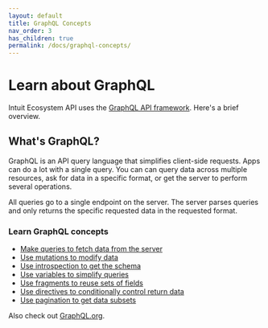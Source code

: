 ```yaml
---
layout: default
title: GraphQL Concepts
nav_order: 3
has_children: true
permalink: /docs/graphql-concepts/
---
```


# Learn about GraphQL

Intuit Ecosystem API uses the [GraphQL API framework](https://graphql.org). Here's a brief overview. 

## What's GraphQL?

GraphQL is an API query language that simplifies client-side requests. Apps can do a lot with a single query. You can can query data across multiple resources, ask for data in a specific format, or get the server to perform several operations. 

All queries go to a single endpoint on the server. The server parses queries and only returns the specific requested data in the requested format.

### Learn GraphQL concepts 

- [Make queries to fetch data from the server](https://intuitdeveloper.github.io/intuit-api-docs/docs/graphql-concepts/query/)
- [Use mutations to modify data](https://intuitdeveloper.github.io/intuit-api-docs/docs/graphql-concepts/mutation/)
- [Use introspection to get the schema](https://intuitdeveloper.github.io/intuit-api-docs/docs/graphql-concepts/introspection/)
- [Use variables to simplify queries](https://intuitdeveloper.github.io/intuit-api-docs/docs/graphql-concepts/other-concepts/)
- [Use fragments to reuse sets of fields](https://intuitdeveloper.github.io/intuit-api-docs/docs/graphql-concepts/other-concepts/)
- [Use directives to conditionally control return data](https://intuitdeveloper.github.io/intuit-api-docs/docs/graphql-concepts/other-concepts/)
- [Use pagination to get data subsets](https://intuitdeveloper.github.io/intuit-api-docs/docs/graphql-concepts/other-concepts/)

Also check out [GraphQL.org](https://graphql.org/learn/). 
